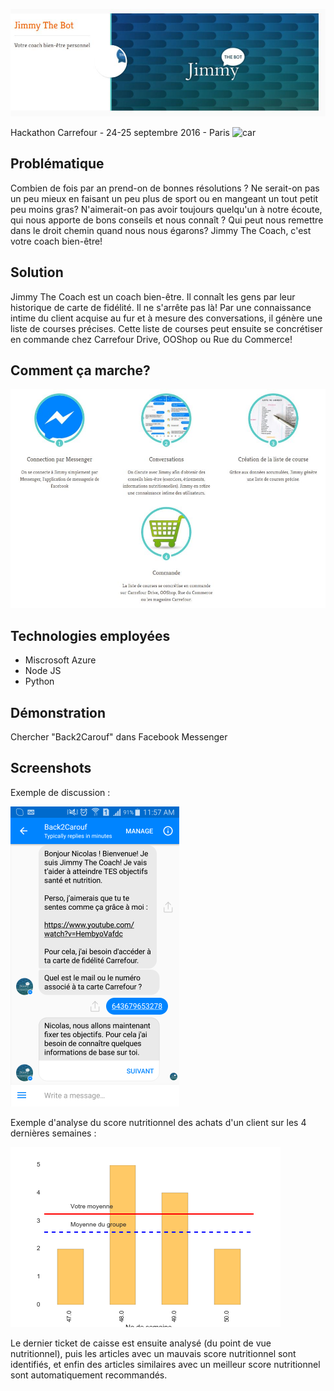 ![1](https://github.com/nicolasfguillaume/Carrefour-Hackathon-2016/blob/master/jimmy.JPG)

Hackathon Carrefour - 24-25 septembre 2016 - Paris
![car](http://pics.who.pho.to/img/thumbs/carrefour.it_favicon.jpg)

## Problématique
Combien de fois par an prend-on de bonnes résolutions ? Ne serait-on pas un peu mieux en faisant un peu plus de sport ou en mangeant un tout petit peu moins gras? N'aimerait-on pas avoir toujours quelqu'un à notre écoute, qui nous apporte de bons conseils et nous connaît ? Qui peut nous remettre dans le droit chemin quand nous nous égarons?
Jimmy The Coach, c'est votre coach bien-être!

## Solution
Jimmy The Coach est un coach bien-être. Il connaît les gens par leur historique de carte de fidélité. Il ne s'arrête pas là! Par une connaissance intime du client acquise au fur et à mesure des conversations, il génère une liste de courses précises. Cette liste de courses peut ensuite se concrétiser en commande chez Carrefour Drive, OOShop ou Rue du Commerce!

## Comment ça marche?
![solution](https://github.com/nicolasfguillaume/Carrefour-Hackathon-2016/blob/master/commentcamarche.JPG)

## Technologies employées
- Miscrosoft Azure
- Node JS
- Python

## Démonstration
Chercher "Back2Carouf" dans Facebook Messenger

## Screenshots

Exemple de discussion :

![screen1](https://github.com/nicolasfguillaume/Carrefour-Hackathon-2016/blob/master/screenshot.png)

Exemple d'analyse du score nutritionnel des achats d'un client sur les 4 dernières semaines :

![screen2](https://github.com/nicolasfguillaume/Carrefour-Hackathon-2016/blob/master/demo.png)

Le dernier ticket de caisse est ensuite analysé (du point de vue nutritionnel), puis les articles avec un mauvais score nutritionnel sont identifiés, et enfin des articles similaires avec un meilleur score nutritionnel sont automatiquement recommandés.
